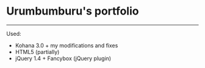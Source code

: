 # Urumbumburu's portfolio----------------------------Used:-  Kohana 3.0 + my modifications and fixes-  HTML5 (partially)-  jQuery 1.4 + Fancybox (jQuery plugin)